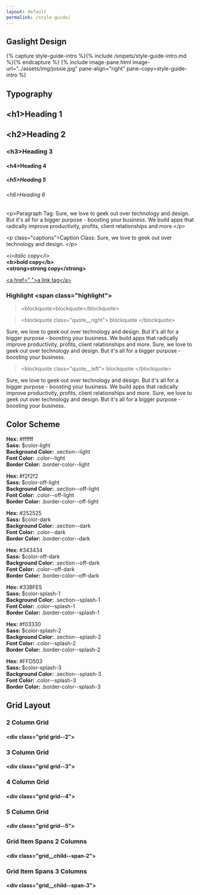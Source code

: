 ```yaml
---
layout: default
permalink: /style-guide/
---
```

  <section class="section--light">
  <h1 class="u-center--xs u-push-bottom--lg">Gaslight Design</h1>
  {% capture style-guide-intro %}{% include  /snipets/style-guide-intro.md %}{% endcapture %}
  {% include image-pane.html image-url="../assets/img/jossie.jpg" pane-align="right" pane-copy=style-guide-intro %}
</section>

<section class="section--light">
  <div class="u-contained--max">
    <h2><span class="highlight">Typography</span></h2>
    <div class="grid grid--2 u-push-bottom--lg">
      <div id="headers">
        <h1>&lt;h1&gt;Heading 1</h1>
        <h2>&lt;h2&gt;Heading 2</h2>
        <h3>&lt;h3&gt;Heading 3</h3>
        <h4>&lt;h4&gt;Heading 4</h4>
        <h5>&lt;h5&gt;Heading 5</h5>
        <h6>&lt;h6&gt;Heading 6</h6>
        <p>
          &lt;p&gt;Paragraph Tag: Sure, we love to geek out over technology and design. But it's all for a bigger purpose - boosting your business. We build apps that radically improve productivity, profits, client relationships and more.&lt;/p&gt;
        </p>
        <p class="caption">
          &lt;p class&equals;&quot;captions&quot;&gt;Caption Class: Sure, we love to geek out over technology and design. &lt;/p&gt;
        </p>
        <p>
          <i>&lt;i&gt;italic copy&lt;/i&gt;</i><br><b>&lt;b&gt;bold copy&lt;/b&gt;</b><br><strong>&lt;strong&gt;strong copy&lt;/strong&gt;</strong>
        </p>
        <p>
          <a href="#">&lt;a href&equals;&quot; &quot;&gt;a link tag&lt;/a&gt;</a>
        </p>
      </div>
      <div id="body-copy">
        <h3>Highlight <span class="highlight">&lt;span class&equals;&quot;highlight&quot;&gt;</span></h3>
        <blockquote>&lt;blockquote&gt;blockquote&lt;/blockquote&gt;</blockquote>
        <blockquote class="quote__right">&lt;blockquote class&equals;&quot;quote__right&quot;&gt; blockquote &lt;/blockquote&gt;</blockquote>
        <p>Sure, we love to geek out over technology and design. But it's all for a bigger purpose - boosting your business. We build apps that radically improve productivity, profits, client relationships and more.
        Sure, we love to geek out over technology and design. But it's all for a bigger purpose - boosting your business.</p>
        <blockquote class="quote__left">&lt;blockquote class&equals;&quot;quote__left&quot;&gt; blockquote &lt;/blockquote&gt;</blockquote>
        <p>Sure, we love to geek out over technology and design. But it's all for a bigger purpose - boosting your business. We build apps that radically improve productivity, profits, client relationships and more.
        Sure, we love to geek out over technology and design. But it's all for a bigger purpose - boosting your business.</p>
      </div>
    </div>
    <h2><span class="highlight">Color Scheme</span></h2>
    <div class="grid grid--4">
    <div class="u-padded--sm">
      <div class="u-padded--lg section--light u-push-bottom--sm">
      </div>
      <p>
        <b>Hex:</b> #ffffff<br />
        <b>Sass:</b> $color-light<br />
        <b>Background Color:</b> .section--light<br />
        <b>Font Color:</b> .color--light<br />
        <b>Border Color:</b> .border-color--light
      </p>
    </div>
    <div class="u-padded--sm">
      <div class="u-padded--lg section--off-light u-push-bottom--sm">
      </div>
      <p>
        <b>Hex:</b> #f2f2f2<br />
        <b>Sass:</b> $color-off-light<br />
        <b>Background Color:</b> .section--off-light<br />
        <b>Font Color:</b> .color--off-light<br />
        <b>Border Color:</b> .border-color--off-light
      </p>
    </div>
      <div class="u-padded--sm">
        <div class="u-padded--lg section--dark u-push-bottom--sm">
        </div>
        <p>
          <b>Hex:</b> #252525<br />
          <b>Sass:</b> $color-dark<br />
          <b>Background Color:</b> .section--dark<br />
          <b>Font Color:</b> .color--dark<br />
          <b>Border Color:</b> .border-color--dark
        </p>
      </div>
      <div class="u-padded--sm">
        <div class="u-padded--lg section--off-dark u-push-bottom--sm">
        </div>
        <p>
          <b>Hex:</b> #343434<br />
          <b>Sass:</b> $color-off-dark<br />
          <b>Background Color:</b> .section--off-dark<br />
          <b>Font Color:</b> .color--off-dark<br />
          <b>Border Color:</b> .border-color--off-dark
        </p>
      </div>
      <div class="u-padded--sm">
        <div class="u-padded--lg section--splash-1 u-push-bottom--sm">
        </div>
        <p>
          <b>Hex:</b> #33BFE5<br />
          <b>Sass:</b> $color-splash-1<br />
          <b>Background Color:</b> .section--splash-1<br />
          <b>Font Color:</b> .color--splash-1<br />
          <b>Border Color:</b> .border-color--splash-1
        </p>
      </div>
      <div class="u-padded--sm">
        <div class="u-padded--lg section--splash-2 u-push-bottom--sm">
        </div>
        <p>
          <b>Hex:</b> #f03330<br />
          <b>Sass:</b> $color-splash-2<br />
          <b>Background Color:</b> .section--splash-2<br />
          <b>Font Color:</b> .color--splash-2<br />
          <b>Border Color:</b> .border-color--splash-2
        </p>
      </div>
      <div class="u-padded--sm">
        <div class="u-padded--lg section--splash-3 u-push-bottom--sm">
        </div>
        <p>
          <b>Hex:</b> #FFD503<br />
          <b>Sass:</b> $color-splash-3<br />
          <b>Background Color:</b> .section--splash-3<br />
          <b>Font Color:</b> .color--splash-3<br />
          <b>Border Color:</b> .border-color--splash-3
        </p>
      </div>
    </div>
  </div>
</section>
<section class="section--dark">
  <div class="u-contained--wide">
    <h2><span class="highlight">Grid Layout</span></h2>
    <h3>2 Column Grid</h3>
    <h4>&lt;div class&equals;&quot;grid grid--2&quot;&gt;</h4>
    <div class="grid grid--2 u-push-bottom--lg">
      <div class="u-padded--lg section--off-light">
      </div>
      <div class="u-padded--lg section--off-light">
      </div>
    </div>
    <h3>3 Column Grid</h3>
    <h4>&lt;div class&equals;&quot;grid grid--3&quot;&gt;</h4>
    <div class="grid grid--3 u-push-bottom--lg">
      <div class="u-padded--lg section--off-light">
      </div>
      <div class="u-padded--lg section--off-light">
      </div>
      <div class="u-padded--lg section--off-light">
      </div>
    </div>
    <h3>4 Column Grid</h3>
    <h4>&lt;div class&equals;&quot;grid grid--4&quot;&gt;</h4>
    <div class="grid grid--4 u-push-bottom--lg">
      <div class="u-padded--lg section--off-light">
      </div>
      <div class="u-padded--lg section--off-light">
      </div>
      <div class="u-padded--lg section--off-light">
      </div>
      <div class="u-padded--lg section--off-light">
      </div>
    </div>
    <h3>5 Column Grid</h3>
    <h4>&lt;div class&equals;&quot;grid grid--5&quot;&gt;</h4>
    <div class="grid grid--5 u-push-bottom--lg">
      <div class="u-padded--lg section--off-light">
      </div>
      <div class="u-padded--lg section--off-light">
      </div>
      <div class="u-padded--lg section--off-light">
      </div>
      <div class="u-padded--lg section--off-light">
      </div>
      <div class="u-padded--lg section--off-light">
      </div>
    </div>
    <h3>Grid Item Spans 2 Columns</h3>
    <div class="grid grid--4 u-push-bottom--lg">
      <div class="grid__child--span-2 u-padded--lg section--splash-1">
        <h4>&lt;div class&equals;&quot;grid__child--span-2&quot;&gt;</h4>
      </div>
      <div class="u-padded--lg section--off-light">
      </div>
      <div class="u-padded--lg section--off-light">
      </div>
    </div>
    <h3>Grid Item Spans 3 Columns</h3>
    <div class="grid grid--4 u-push-bottom--lg">
      <div class="grid__child--span-3 u-padded--lg section--splash-3">
        <h4>&lt;div class&equals;&quot;grid__child--span-3&quot;&gt;</h4>
      </div>
      <div class="u-padded--lg section--off-light">
      </div>
    </div>
  </div>
</section>
